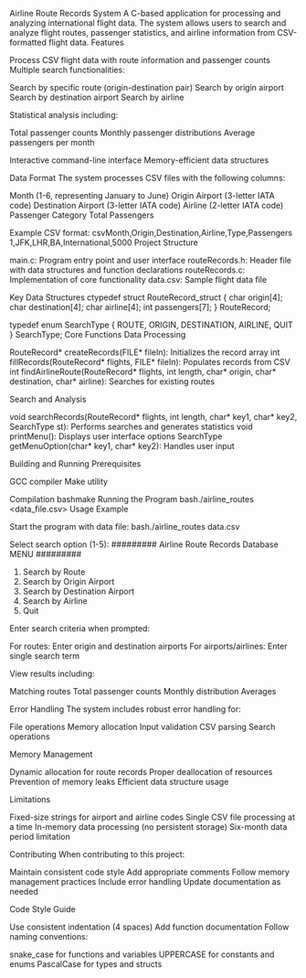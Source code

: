 Airline Route Records System
A C-based application for processing and analyzing international flight data. The system allows users to search and analyze flight routes, passenger statistics, and airline information from CSV-formatted flight data.
Features

Process CSV flight data with route information and passenger counts
Multiple search functionalities:

Search by specific route (origin-destination pair)
Search by origin airport
Search by destination airport
Search by airline


Statistical analysis including:

Total passenger counts
Monthly passenger distributions
Average passengers per month


Interactive command-line interface
Memory-efficient data structures

Data Format
The system processes CSV files with the following columns:

Month (1-6, representing January to June)
Origin Airport (3-letter IATA code)
Destination Airport (3-letter IATA code)
Airline (2-letter IATA code)
Passenger Category
Total Passengers

Example CSV format:
csvMonth,Origin,Destination,Airline,Type,Passengers
1,JFK,LHR,BA,International,5000
Project Structure

main.c: Program entry point and user interface
routeRecords.h: Header file with data structures and function declarations
routeRecords.c: Implementation of core functionality
data.csv: Sample flight data file

Key Data Structures
ctypedef struct RouteRecord_struct {
    char origin[4];
    char destination[4];
    char airline[4];
    int passengers[7];
} RouteRecord;

typedef enum SearchType {
    ROUTE,
    ORIGIN,
    DESTINATION,
    AIRLINE,
    QUIT
} SearchType;
Core Functions
Data Processing

RouteRecord* createRecords(FILE* fileIn): Initializes the record array
int fillRecords(RouteRecord* flights, FILE* fileIn): Populates records from CSV
int findAirlineRoute(RouteRecord* flights, int length, char* origin, char* destination, char* airline): Searches for existing routes

Search and Analysis

void searchRecords(RouteRecord* flights, int length, char* key1, char* key2, SearchType st): Performs searches and generates statistics
void printMenu(): Displays user interface options
SearchType getMenuOption(char* key1, char* key2): Handles user input

Building and Running
Prerequisites

GCC compiler
Make utility

Compilation
bashmake
Running the Program
bash./airline_routes <data_file.csv>
Usage Example

Start the program with data file:
bash./airline_routes data.csv

Select search option (1-5):
######### Airline Route Records Database MENU #########
1. Search by Route
2. Search by Origin Airport
3. Search by Destination Airport
4. Search by Airline
5. Quit

Enter search criteria when prompted:

For routes: Enter origin and destination airports
For airports/airlines: Enter single search term


View results including:

Matching routes
Total passenger counts
Monthly distribution
Averages



Error Handling
The system includes robust error handling for:

File operations
Memory allocation
Input validation
CSV parsing
Search operations

Memory Management

Dynamic allocation for route records
Proper deallocation of resources
Prevention of memory leaks
Efficient data structure usage

Limitations

Fixed-size strings for airport and airline codes
Single CSV file processing at a time
In-memory data processing (no persistent storage)
Six-month data period limitation

Contributing
When contributing to this project:

Maintain consistent code style
Add appropriate comments
Follow memory management practices
Include error handling
Update documentation as needed

Code Style Guide

Use consistent indentation (4 spaces)
Add function documentation
Follow naming conventions:

snake_case for functions and variables
UPPERCASE for constants and enums
PascalCase for types and structs
